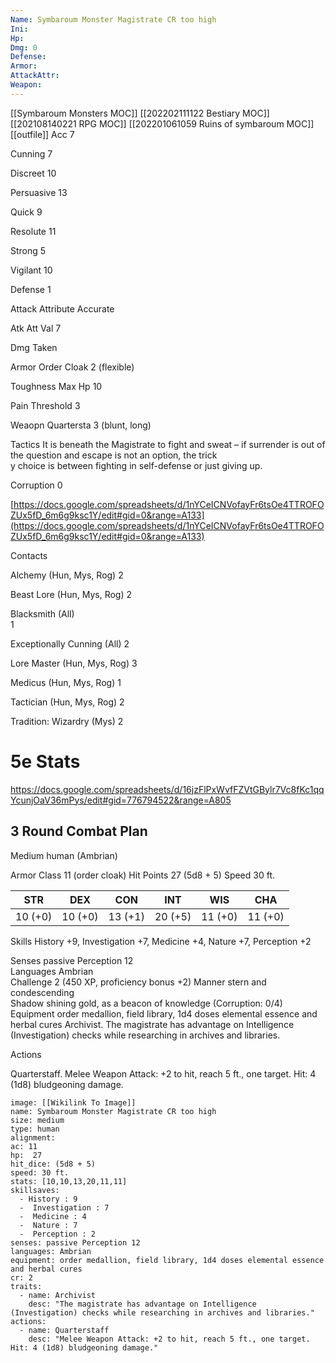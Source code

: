 ```yaml
---
Name: Symbaroum Monster Magistrate CR too high
Ini: 
Hp: 
Dmg: 0
Defense: 
Armor: 
AttackAttr: 
Weapon: 
---
```

[[Symbaroum Monsters MOC]]
[[202202111122 Bestiary MOC]]
[[202108140221 RPG MOC]]
[[202201061059 Ruins of symbaroum MOC]]
[[outfile]]
Acc 7

Cunning 7

Discreet 10

Persuasive 13

Quick 9

Resolute 11

Strong 5

Vigilant 10

Defense 1

Attack Attribute Accurate

Atk Att Val 7

Dmg Taken

Armor Order Cloak 2 (flexible)

Toughness Max Hp 10

Pain Threshold 3

Weaopn Quartersta 3 (blunt, long)

Tactics It is beneath the Magistrate to fight and sweat – if surrender is out of the question and escape is not an option, the trick  
y choice is between fighting in self-defense or just giving up.

Corruption 0

[https://docs.google.com/spreadsheets/d/1nYCeICNVofayFr6tsOe4TTROFOZUx5fD_6m6g9ksc1Y/edit#gid=0&range=A133](https://docs.google.com/spreadsheets/d/1nYCeICNVofayFr6tsOe4TTROFOZUx5fD_6m6g9ksc1Y/edit#gid=0&range=A133)

Contacts

Alchemy (Hun, Mys, Rog) 2

Beast Lore (Hun, Mys, Rog) 2

Blacksmith (All)  
1

Exceptionally Cunning (All) 2

Lore Master (Hun, Mys, Rog) 3

Medicus (Hun, Mys, Rog) 1

Tactician (Hun, Mys, Rog) 2

Tradition: Wizardry (Mys) 2


# 5e Stats 
https://docs.google.com/spreadsheets/d/16jzFlPxWvfFZVtGBylr7Vc8fKc1qqYcunjOaV36mPys/edit#gid=776794522&range=A805
## 3 Round Combat Plan

Medium human (Ambrian)

Armor Class 11 (order cloak) 
Hit Points 27 (5d8 + 5) 
Speed 30 ft.


| STR     | DEX     | CON     | INT     | WIS     | CHA     |
| ------- | ------- | ------- | ------- | ------- | ------- |
| 10 (+0) | 10 (+0) | 13 (+1) | 20 (+5) | 11 (+0) | 11 (+0) |

Skills History +9, Investigation +7, Medicine +4, Nature +7, Perception +2

Senses passive Perception 12  
Languages Ambrian  
Challenge 2 (450 XP, proficiency bonus +2)
Manner stern and condescending  
Shadow shining gold, as a beacon of knowledge (Corruption: 0/4)  
Equipment order medallion, field library, 1d4 doses elemental essence and herbal cures
Archivist. The magistrate has advantage on Intelligence (Investigation) checks while researching in archives and libraries.

Actions

Quarterstaff. Melee Weapon Attack: +2 to hit, reach 5 ft., one target. Hit: 4 (1d8) bludgeoning damage.

```statblock
image: [[Wikilink To Image]]
name: Symbaroum Monster Magistrate CR too high
size: medium
type: human
alignment:
ac: 11
hp:  27
hit_dice: (5d8 + 5)
speed: 30 ft.
stats: [10,10,13,20,11,11]
skillsaves:
  - History : 9
  -  Investigation : 7
  -  Medicine : 4
  -  Nature : 7
  -  Perception : 2
senses: passive Perception 12
languages: Ambrian
equipment: order medallion, field library, 1d4 doses elemental essence and herbal cures
cr: 2
traits:
  - name: Archivist
    desc: "The magistrate has advantage on Intelligence (Investigation) checks while researching in archives and libraries."
actions:
  - name: Quarterstaff
    desc: "Melee Weapon Attack: +2 to hit, reach 5 ft., one target. Hit: 4 (1d8) bludgeoning damage."
```